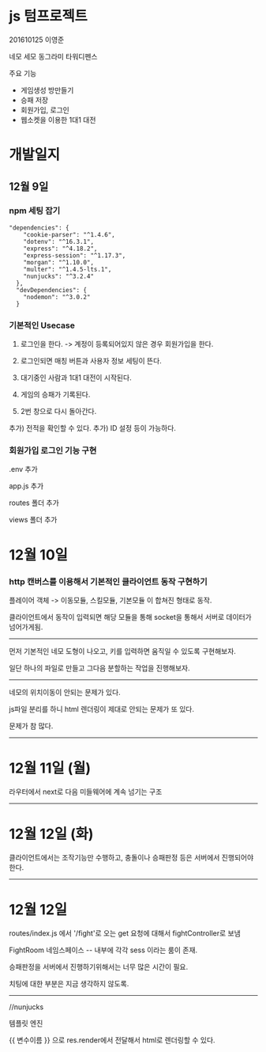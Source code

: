# js  텀프로젝트

201610125 이영준

네모 세모 동그라미 타워디펜스

주요 기능

- 게임생성 방만들기
- 승패 저장
- 회원가입, 로그인
- 웹소켓을 이용한 1대1 대전

# 개발일지

## 12월 9일

### npm 세팅 잡기

```angular2html
"dependencies": {
    "cookie-parser": "^1.4.6",
    "dotenv": "^16.3.1",
    "express": "^4.18.2",
    "express-session": "^1.17.3",
    "morgan": "^1.10.0",
    "multer": "^1.4.5-lts.1",
    "nunjucks": "^3.2.4"
  },
  "devDependencies": {
    "nodemon": "^3.0.2"
  }

```

### 기본적인 Usecase

1. 로그인을 한다.
-> 계정이 등록되어있지 않은 경우 회원가입을 한다.

2. 로그인되면 매칭 버튼과 사용자 정보 세팅이 뜬다.

3. 대기중인 사람과 1대1 대전이 시작된다.
4. 게임의 승패가 기록된다.
5. 2번 창으로 다시 돌아간다.

추가) 전적을 확인할 수 있다.
추가) ID 설정 등이 가능하다.

### 회원가입 로그인 기능 구현

.env 추가

app.js 추가

routes 폴더 추가

views 폴더 추가


# 12월 10일

### http 캔버스를 이용해서 기본적인 클라이언트 동작 구현하기

플레이어 객체 -> 이동모듈, 스킬모듈, 기본모듈 이 합쳐진 형태로 동작.

클라이언트에서 동작이 입력되면 해당 모듈을 통해 socket을 통해서 서버로 데이터가 넘어가게됨.

---

먼저 기본적인 네모 도형이 나오고, 키를 입력하면 움직일 수 있도록 구현해보자.

일단 하나의 파일로 만들고 그다음 분할하는 작업을 진행해보자.

---

네모의 위치이동이 안되는 문제가 있다.

js파일 분리를 하니 html 렌더링이 제대로 안되는 문제가 또 있다.

문제가 참 많다.

---

# 12월 11일 (월)

라우터에서 next로 다음 미들웨어에 계속 넘기는 구조

---

# 12월 12일 (화)

클라이언트에서는 조작기능만 수행하고, 충돌이나 승패판정 등은 서버에서 진행되어야한다.


---

# 12월 12일

routes/index.js 에서 '/fight'로 오는 get 요청에 대해서 fightController로 보냄

FightRoom 네임스페이스 -- 내부에 각각 sess 이라는 룸이 존재.

승패판정을 서버에서 진행하기위해서는 너무 많은 시간이 필요.

치팅에 대한 부분은 지금 생각하지 않도록.

---

//nunjucks

템플릿 엔진

{{ 변수이름 }} 으로 res.render에서 전달해서 html로 렌더링할 수 있다.


